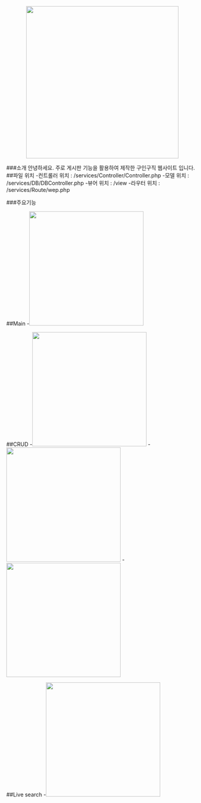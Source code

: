 <p align="center"><a href="/Job-Site/home"><img src="/Job-Site/assets/image/Ming_logo_blue.png" width="400"></a></p>
###소개
안녕하세요. 주로 게시판 기능을 활용하여 제작한 구인구직 웹사이트 입니다.
##파일 위치
-컨트롤러 위치 : /services/Controller/Controller.php
-모델 위치 : /services/DB/DBController.php
-뷰어 위치 : /view
-라우터 위치 : /services/Route/wep.php

###주요기능

##Main
-<img src="/Job-Site/assets/image/git/main.PNG" width="300"></a>

##CRUD
-<img src="/Job-Site/assets/image/git/CRUD1.PNG" width="300"></a>
-<img src="/Job-Site/assets/image/git/CRUD2.PNG" width="300"></a>
-<img src="/Job-Site/assets/image/git/CRUD3.PNG" width="300"></a>

##Live search
-<img src="/Job-Site/assets/image/git/live.PNG" width="300"></a>




